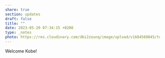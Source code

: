```yaml
---
share: true
section: updates
draft: false
title: ""
date: 2023-05-20 07:34:15 +0200
type: _notes
photo: https://res.cloudinary.com/dbi2zounq/image/upload/v1684560845/tdbpxe9suu93vmbocbyd.jpg
---
```



Welcome Kobe!
